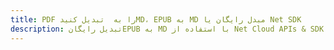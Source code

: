 ---title: PDF را به  تبدیل کنیدMD، EPUB به MD مبدل رایگان یا Net SDKdescription: تبدیل رایگانEPUB به MD با استفاده از Net Cloud APIs & SDK همچنین اسناد PDF را در Cloud ایجاد، ویرایش و رندر کنید.---